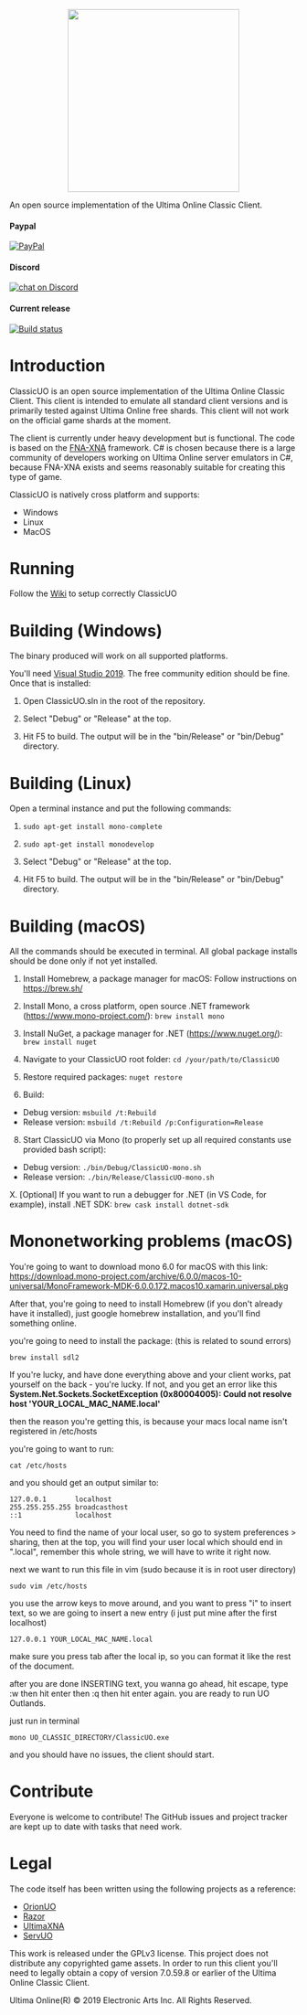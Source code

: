 <p align="center">
  <img width="300" height="320" src="https://i.imgur.com/CgpwyIQ.png">
</p>

An open source implementation of the Ultima Online Classic Client.

#### Paypal

[![PayPal](https://img.shields.io/badge/paypal-donate-yellow.svg)](https://www.paypal.me/muskara)

#### Discord

 <a href="https://discord.gg/VdyCpjQ">
        <img src="https://img.shields.io/discord/458277173208547350.svg?logo=discord"
            alt="chat on Discord"></a>

#### Current release

[![Build status](https://ci.appveyor.com/api/projects/status/qvqctcf8oss5bqh8?svg=true)](https://ci.appveyor.com/project/andreakarasho/classicuo)

# Introduction

ClassicUO is an open source implementation of the Ultima Online Classic Client. This client is intended to emulate all standard client versions and is primarily tested against Ultima Online free shards. This client will not work on the official game shards at the moment.

The client is currently under heavy development but is functional. The code is based on the [FNA-XNA](https://fna-xna.github.io/) framework. C# is chosen because there is a large community of developers working on Ultima Online server emulators in C#, because FNA-XNA exists and seems reasonably suitable for creating this type of game.

ClassicUO is natively cross platform and supports:

- Windows
- Linux
- MacOS

# Running

Follow the [Wiki](https://github.com/andreakarasho/ClassicUO/wiki) to setup correctly ClassicUO

# Building (Windows)

The binary produced will work on all supported platforms.

You'll need [Visual Studio 2019](https://www.visualstudio.com/downloads/). The free community edition should be fine. Once that
is installed:

1. Open ClassicUO.sln in the root of the repository.

2. Select "Debug" or "Release" at the top.

3. Hit F5 to build. The output will be in the "bin/Release" or "bin/Debug" directory.

# Building (Linux)

Open a terminal instance and put the following commands:

1. `sudo apt-get install mono-complete`

2. `sudo apt-get install monodevelop`

3. Select "Debug" or "Release" at the top.

4. Hit F5 to build. The output will be in the "bin/Release" or "bin/Debug" directory.

# Building (macOS)

All the commands should be executed in terminal. All global package installs should be done only if not yet installed.

1. Install Homebrew, a package manager for macOS:
   Follow instructions on https://brew.sh/

2. Install Mono, a cross platform, open source .NET framework (https://www.mono-project.com/):
   `brew install mono`

3. Install NuGet, a package manager for .NET (https://www.nuget.org/):
   `brew install nuget`

4. Navigate to your ClassicUO root folder:
   `cd /your/path/to/ClassicUO`

5. Restore required packages:
   `nuget restore`

6. Build:

- Debug version: `msbuild /t:Rebuild`
- Release version: `msbuild /t:Rebuild /p:Configuration=Release`

8. Start ClassicUO via Mono (to properly set up all required constants use provided bash script):

- Debug version: `./bin/Debug/ClassicUO-mono.sh`
- Release version: `./bin/Release/ClassicUO-mono.sh`

X. [Optional] If you want to run a debugger for .NET (in VS Code, for example), install .NET SDK:
`brew cask install dotnet-sdk`

# Mononetworking problems (macOS)

You're going to want to download mono 6.0 for macOS with this link: https://download.mono-project.com/archive/6.0.0/macos-10-universal/MonoFramework-MDK-6.0.0.172.macos10.xamarin.universal.pkg

After that, you're going to need to install Homebrew (if you don't already have it installed), just google homebrew installation, and you'll find something online.

you're going to need to install the package: (this is related to sound errors)

```
brew install sdl2
```

If you're lucky, and have done everything above and your client works, pat yourself on the back - you're lucky.
If not, and you get an error like this
**System.Net.Sockets.SocketException (0x80004005): Could not resolve host 'YOUR_LOCAL_MAC_NAME.local'**

then the reason you're getting this, is because your macs local name isn't registered in /etc/hosts

you're going to want to run:

```
cat /etc/hosts
```

and you should get an output similar to:

```
127.0.0.1       localhost
255.255.255.255 broadcasthost
::1             localhost
```

You need to find the name of your local user, so go to system preferences > sharing, then at the top, you will find your user local which should end in ".local", remember this whole string, we will have to write it right now.

next we want to run this file in vim (sudo because it is in root user directory)

```
sudo vim /etc/hosts
```

you use the arrow keys to move around, and you want to press "i" to insert text, so we are going to insert a new entry (i just put mine after the first localhost)

```
127.0.0.1 YOUR_LOCAL_MAC_NAME.local
```

make sure you press tab after the local ip, so you can format it like the rest of the document.

after you are done INSERTING text, you wanna go ahead, hit escape, type :w then hit enter then :q then hit enter again. you are ready to run UO Outlands.

just run in terminal

```
mono UO_CLASSIC_DIRECTORY/ClassicUO.exe
```

and you should have no issues, the client should start.

# Contribute

Everyone is welcome to contribute! The GitHub issues and project tracker are kept up to date with tasks that need work.

# Legal

The code itself has been written using the following projects as a reference:

- [OrionUO](https://github.com/hotride/orionuo)
- [Razor](https://github.com/msturgill/razor)
- [UltimaXNA](https://github.com/ZaneDubya/UltimaXNA)
- [ServUO](https://github.com/servuo/servuo)

This work is released under the GPLv3 license. This project does not distribute any copyrighted game assets. In order to run this client you'll need to legally obtain a copy of version 7.0.59.8 or earlier of the Ultima Online Classic Client.

Ultima Online(R) © 2019 Electronic Arts Inc. All Rights Reserved.
